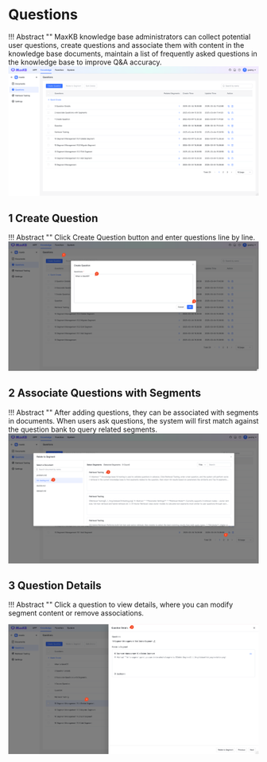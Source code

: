 # Questions

!!! Abstract ""
    MaxKB knowledge base administrators can collect potential user questions, create questions and associate them with content in the knowledge base documents, maintain a list of frequently asked questions in the knowledge base to improve Q&A accuracy.
![Question List](../../img/dataset/problem_list.png)

## 1 Create Question

!!! Abstract ""
    Click Create Question button and enter questions line by line.
![Create Question](../../img/dataset/create_problem.png)

## 2 Associate Questions with Segments

!!! Abstract ""
    After adding questions, they can be associated with segments in documents. When users ask questions, the system will first match against the question bank to query related segments.
![Associate Questions with Segments](../../img/dataset/problem_segmentation.png)

## 3 Question Details

!!! Abstract ""
    Click a question to view details, where you can modify segment content or remove associations.

![Question Details](../../img/dataset/problem_detail.png)

